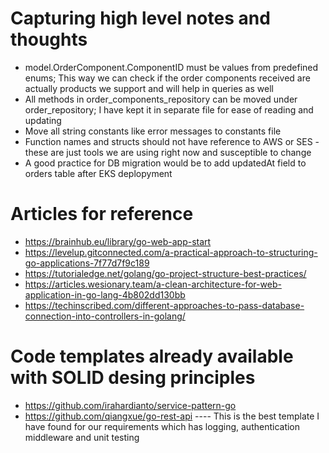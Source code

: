 # Capturing high level notes and thoughts

* model.OrderComponent.ComponentID must be values from predefined enums; This way we can check if the order components received are actually products we support and will help in queries as well
* All methods in order_components_repository can be moved under order_repository; I have kept it in separate file for ease of reading and updating
* Move all string constants like error messages to constants file
* Function names and structs should not have reference to AWS or SES - these are just tools we are using right now and susceptible to change
* A good practice for DB migration would be to add updatedAt field to orders table after EKS deplopyment

# Articles for reference
* https://brainhub.eu/library/go-web-app-start
* https://levelup.gitconnected.com/a-practical-approach-to-structuring-go-applications-7f77d7f9c189
* https://tutorialedge.net/golang/go-project-structure-best-practices/
* https://articles.wesionary.team/a-clean-architecture-for-web-application-in-go-lang-4b802dd130bb
* https://techinscribed.com/different-approaches-to-pass-database-connection-into-controllers-in-golang/

# Code templates already available with SOLID desing principles
* https://github.com/irahardianto/service-pattern-go
* https://github.com/qiangxue/go-rest-api ---- This is the best template I have found for our requirements which has logging, authentication middleware and unit testing